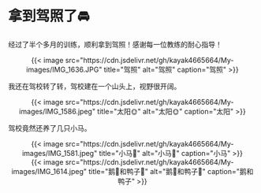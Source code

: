 # 拿到驾照了🚘


经过了半个多月的训练，顺利拿到驾照！感谢每一位教练的耐心指导！
<!--more-->

<div align="center">
{{< image src="https://cdn.jsdelivr.net/gh/kayak4665664/My-images/IMG_1636.JPG" title="驾照" alt="驾照" caption="驾照" >}}
</div>

我还在驾校转了转，驾校建在一个山头上，视野很开阔。

<div align="center">
{{< image src="https://cdn.jsdelivr.net/gh/kayak4665664/My-images/IMG_1586.jpeg" title="太阳🌞" alt="太阳🌞" caption="太阳" >}}
</div>

驾校竟然还养了几只小马。

<div align="center">
{{< image src="https://cdn.jsdelivr.net/gh/kayak4665664/My-images/IMG_1581.jpeg" title="小马🐴" alt="小马🐴" caption="小马" >}}
</div>

<div align="center">
{{< image src="https://cdn.jsdelivr.net/gh/kayak4665664/My-images/IMG_1614.jpeg" title="鹅🦢和鸭子🦆" alt="鹅🦢和鸭子🦆" caption="鹅和鸭子" >}}
</div>

